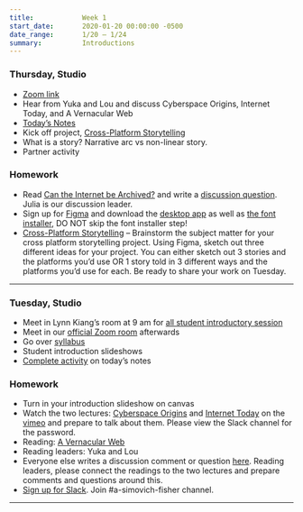```yaml
---
title:            Week 1
start_date:       2020-01-20 00:00:00 -0500
date_range:       1/20 – 1/24
summary:          Introductions
---
```


### Thursday, Studio

- [Zoom link](https://newschool.zoom.us/my/nikafisher) 
- Hear from Yuka and Lou and discuss Cyberspace Origins, Internet Today, and A Vernacular Web
- [Today&rsquo;s Notes](https://paper.dropbox.com/doc/S21-CI2-Week-1-Class-2-Cross-platform-Storytelling--BDl2lhNmEiIyXWJz54MJT9QSAQ-FdElwHEycIGcagriXUMiL)
- Kick off project, [Cross-Platform Storytelling](../projects/1-cross-platform-storytelling)
- What is a story? Narrative arc vs non-linear story.
- Partner activity

### Homework
- Read [Can the Internet be Archived?](https://www.newyorker.com/magazine/2015/01/26/cobweb) and write a [discussion question](https://paper.dropbox.com/doc/Parsons-Core-Interaction-S21-Reading-Reflections--BDjQoiLRy7BRRDUZrmuPfn0uAQ-WRC1vWjkMj6DPWDHQKuTU). Julia is our discussion leader.
- Sign up for [Figma](https://www.figma.com/) and download the [desktop app](https://www.figma.com/downloads/) as well as [the font installer](https://www.figma.com/downloads/), DO NOT skip the font installer step!
- [Cross-Platform Storytelling](../projects/1-cross-platform-storytelling) – Brainstorm the subject matter for your cross platform storytelling project. Using Figma, sketch out three different ideas for your project. You can either sketch out 3 stories and the platforms you’d use OR 1 story told in 3 different ways and the platforms you’d use for each. Be ready to share your work on Tuesday.

---

### Tuesday, Studio

- Meet in Lynn Kiang&rsquo;s room at 9 am for [all student introductory session](https://newschool.zoom.us/j/98510974562)
- Meet in our [official Zoom room](https://newschool.zoom.us/my/nikafisher) afterwards
- Go over [syllabus](https://docs.google.com/document/d/17OuPptLAPasnHGMydjDuOaV6ugb1K3cYEBHPPsI0GK8/edit?usp=sharing)
- Student introduction slideshows
- [Complete activity](https://paper.dropbox.com/doc/Parsons-Core-Interaction-S21-Tuesday-0119--BDi6c6iZMQpRJ8BpIdXKUJNBAQ-Jqk6sR8oq2JdKcotqrwGN) on today&rsquo;s notes


### Homework
- Turn in your introduction slideshow on canvas
- Watch the two lectures: [Cyberspace Origins](https://vimeo.com/501962625) and [Internet Today](https://vimeo.com/502002510) on the [vimeo](https://vimeo.com/showcase/8025633) and prepare to talk about them. Please view the Slack channel for the password.
- Reading: [A Vernacular Web](http://art.teleportacia.org/observation/vernacular/)
- Reading leaders: Yuka and Lou
- Everyone else writes a discussion comment or question [here](https://paper.dropbox.com/doc/Parsons-Core-Interaction-S21-Reading-Reflections--BDjQoiLRy7BRRDUZrmuPfn0uAQ-WRC1vWjkMj6DPWDHQKuTU). Reading leaders, please connect the readings to the two lectures and prepare comments and questions around this.
- [Sign up for Slack](https://join.slack.com/t/core2interaction-21/shared_invite/zt-kv37fv6c-_WRDqhbhQDx9RELLiMrMwQ). Join #a-simovich-fisher channel. 


---